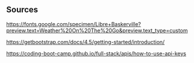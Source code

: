 ## Sources

https://fonts.google.com/specimen/Libre+Baskerville?preview.text=Weather%20On%20The%20Go&preview.text_type=custom

https://getbootstrap.com/docs/4.5/getting-started/introduction/

https://coding-boot-camp.github.io/full-stack/apis/how-to-use-api-keys